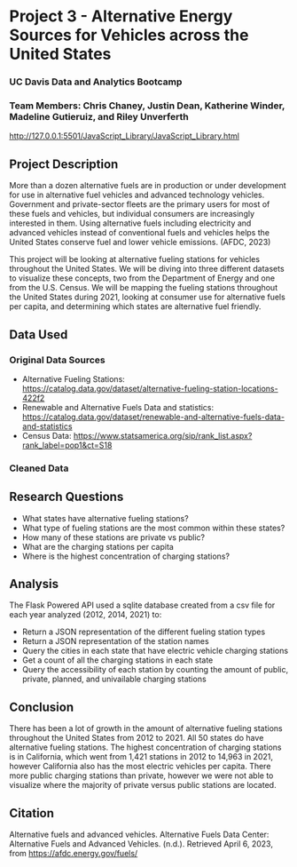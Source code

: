 # Project 3 - Alternative Energy Sources for Vehicles across the United States
### UC Davis Data and Analytics Bootcamp 

### Team Members: Chris Chaney, Justin Dean, Katherine Winder, Madeline Gutieruiz, and Riley Unverferth

http://127.0.0.1:5501/JavaScript_Library/JavaScript_Library.html

## Project Description
More than a dozen alternative fuels are in production or under development for use in alternative fuel vehicles and advanced technology vehicles. Government and private-sector fleets are the primary users for most of these fuels and vehicles, but individual consumers are increasingly interested in them. Using alternative fuels including electricity and advanced vehicles instead of conventional fuels and vehicles helps the United States conserve fuel and lower vehicle emissions. (AFDC, 2023)

This project will be looking at alternative fueling stations for vehicles throughout the United States. We will be diving into three different datasets to visualize these concepts, two from the Department of Energy and one from the U.S. Census. We will be mapping the fueling stations throughout the United States during 2021, looking at consumer use for alternative fuels per capita, and determining which states are alternative fuel friendly. 

## Data Used
### Original Data Sources

- Alternative Fueling Stations: https://catalog.data.gov/dataset/alternative-fueling-station-locations-422f2 
- Renewable and Alternative Fuels Data and statistics: https://catalog.data.gov/dataset/renewable-and-alternative-fuels-data-and-statistics 
- Census Data: https://www.statsamerica.org/sip/rank_list.aspx?rank_label=pop1&ct=S18

### Cleaned Data


## Research Questions
- What states have alternative fueling stations?
- What type of fueling stations are the most common within these states? 
- How many of these stations are private vs public?
- What are the charging stations per capita
- Where is the highest concentration of charging stations?

## Analysis
The Flask Powered API used a sqlite database created from a csv file for each year analyzed (2012, 2014, 2021) to:
- Return a JSON representation of the different fueling station types
- Return a JSON representation of the station names
- Query the cities in each state that have electric vehicle charging stations
- Get a count of all the charging stations in each state
- Query the accessibility of each station by counting the amount of public, private, planned, and univailable charging stations

## Conclusion
There has been a lot of growth in the amount of alternative fueling stations throughout the United States from 2012 to 2021. All 50 states do have alternative fueling stations. The highest concentration of charging stations is in California, which went from 1,421 stations in 2012 to 14,963 in 2021, however California also has the most electric vehicles per capita. There more public charging stations than private, however we were not able to visualize where the majority of private versus public stations are located. 

## Citation
Alternative fuels and advanced vehicles. Alternative Fuels Data Center: Alternative Fuels and Advanced Vehicles. (n.d.). Retrieved April 6, 2023, from https://afdc.energy.gov/fuels/ 
